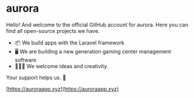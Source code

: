 # aurora
Hello! And welcome to the official GitHub account for aurora.
Here you can find all open-source projects we have.
- 📦 We build apps with the Laravel framework
- 🖥️ We are building a new generation gaming center management software
- 🧑‍🤝‍🧑 We welcome ideas and creativity.

Your support helps us. 💖

[https://auroraapp.xyz](https://auroraapp.xyz)
